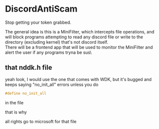 # DiscordAntiScam
Stop getting your token grabbed.

The general idea is this is a MiniFilter, which intercepts file operations, and will block programs attempting to read any discord file or write to the directory (excluding kernel) that's not discord itself.\
There will be a frontend app that will be used to monitor the MiniFilter and alert the user if any programs tryna be sus\

## that nddk.h file

yeah look, I would use the one that comes with WDK, but it's bugged and keeps saying "no_init_all" errors unless you do

```cpp
#define no_init_all
```
in the file

that is why

all rights go to microsoft for that file
